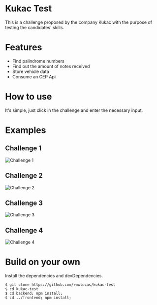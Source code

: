 # Kukac Test
This is a challenge proposed by the company Kukac with the purpose of testing the candidates' skills.

# Features
* Find palindrome numbers
* Find out the amount of notes received
* Store vehicle data
* Consume an CEP Api

# How to use
It's simple, just click in the challenge and enter the necessary input.

# Examples

## Challenge 1
![Challenge 1](https://media.giphy.com/media/aPZ9yvH886k0G5ZspE/giphy.gif)

## Challenge 2
![Challenge 2](https://media.giphy.com/media/Ql0kGei278WgpFw3gV/giphy.gif)

## Challenge 3
![Challenge 3](https://media.giphy.com/media/ug6Bz4WidatB0ABagP/giphy.gif)

## Challenge 4
![Challenge 4](https://media.giphy.com/media/Kf0Hy3O2373HCVHqtq/giphy.gif)

# Build on your own
Install the dependencies and devDependencies.
```
$ git clone https://github.com/rwxlucas/kukac-test
$ cd kukac-test
$ cd backend; npm install;
$ cd ../frontend; npm install;
```